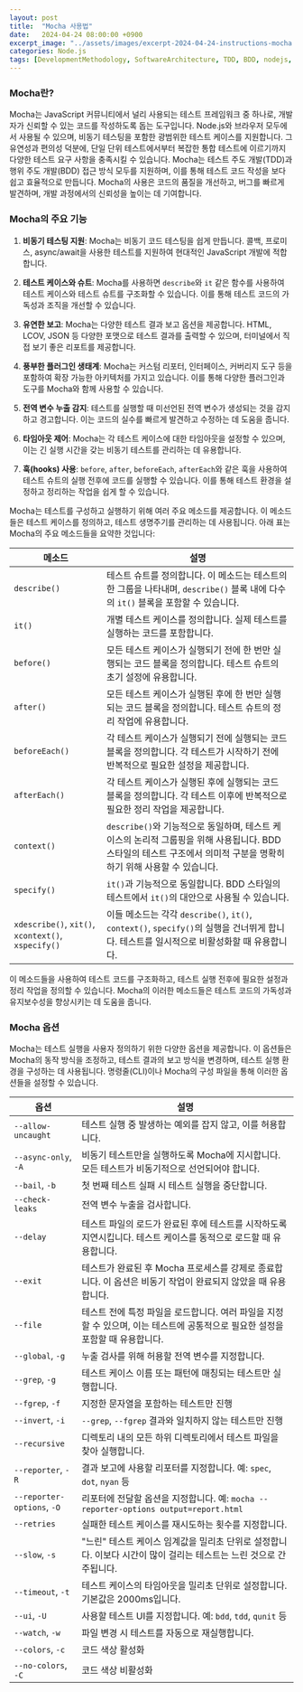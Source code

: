 ```yaml
---
layout: post
title:  "Mocha 사용법"
date:   2024-04-24 08:00:00 +0900
excerpt_image: "../assets/images/excerpt-2024-04-24-instructions-mocha.png"
categories: Node.js 
tags: [DevelopmentMethodology, SoftwareArchitecture, TDD, BDD, nodejs, javascript, Mocha]
---
```

### Mocha란?

Mocha는 JavaScript 커뮤니티에서 널리 사용되는 테스트 프레임워크 중 하나로, 개발자가 신뢰할 수 있는 코드를 작성하도록 돕는 도구입니다.  Node.js와 브라우저 모두에서 사용될 수 있으며, 비동기 테스팅을 포함한 광범위한 테스트 케이스를 지원합니다. 그 유연성과 편의성 덕분에, 단일 단위 테스트에서부터 복잡한 통합 테스트에 이르기까지 다양한 테스트 요구 사항을 충족시킬 수 있습니다. Mocha는 테스트 주도 개발(TDD)과 행위 주도 개발(BDD) 접근 방식 모두를 지원하며, 이를 통해 테스트 코드 작성을 보다 쉽고 효율적으로 만듭니다. Mocha의 사용은 코드의 품질을 개선하고, 버그를 빠르게 발견하며, 개발 과정에서의 신뢰성을 높이는 데 기여합니다.

### Mocha의 주요 기능

1. **비동기 테스팅 지원**: Mocha는 비동기 코드 테스팅을 쉽게 만듭니다. 콜백, 프로미스, async/await을 사용한 테스트를 지원하여 현대적인 JavaScript 개발에 적합합니다.

2. **테스트 케이스와 슈트**: Mocha를 사용하면 `describe`와 `it` 같은 함수를 사용하여 테스트 케이스와 테스트 슈트를 구조화할 수 있습니다. 이를 통해 테스트 코드의 가독성과 조직을 개선할 수 있습니다.

3. **유연한 보고**: Mocha는 다양한 테스트 결과 보고 옵션을 제공합니다. HTML, LCOV, JSON 등 다양한 포맷으로 테스트 결과를 출력할 수 있으며, 터미널에서 직접 보기 좋은 리포트를 제공합니다.

4. **풍부한 플러그인 생태계**: Mocha는 커스텀 리포터, 인터페이스, 커버리지 도구 등을 포함하여 확장 가능한 아키텍처를 가지고 있습니다. 이를 통해 다양한 플러그인과 도구를 Mocha와 함께 사용할 수 있습니다.

5. **전역 변수 누출 감지**: 테스트를 실행할 때 미선언된 전역 변수가 생성되는 것을 감지하고 경고합니다. 이는 코드의 실수를 빠르게 발견하고 수정하는 데 도움을 줍니다.

6. **타임아웃 제어**: Mocha는 각 테스트 케이스에 대한 타임아웃을 설정할 수 있으며, 이는 긴 실행 시간을 갖는 비동기 테스트를 관리하는 데 유용합니다.

7. **훅(hooks) 사용**: `before`, `after`, `beforeEach`, `afterEach`와 같은 훅을 사용하여 테스트 슈트의 실행 전후에 코드를 실행할 수 있습니다. 이를 통해 테스트 환경을 설정하고 정리하는 작업을 쉽게 할 수 있습니다.

Mocha는 테스트를 구성하고 실행하기 위해 여러 주요 메소드를 제공합니다. 이 메소드들은 테스트 케이스를 정의하고, 테스트 생명주기를 관리하는 데 사용됩니다. 아래 표는 Mocha의 주요 메소드들을 요약한 것입니다:

| 메소드                                             | 설명                                                         |
| -------------------------------------------------- | ------------------------------------------------------------ |
| `describe()`                                       | 테스트 슈트를 정의합니다. 이 메소드는 테스트의 한 그룹을 나타내며, `describe()` 블록 내에 다수의 `it()` 블록을 포함할 수 있습니다. |
| `it()`                                             | 개별 테스트 케이스를 정의합니다. 실제 테스트를 실행하는 코드를 포함합니다. |
| `before()`                                         | 모든 테스트 케이스가 실행되기 전에 한 번만 실행되는 코드 블록을 정의합니다. 테스트 슈트의 초기 설정에 유용합니다. |
| `after()`                                          | 모든 테스트 케이스가 실행된 후에 한 번만 실행되는 코드 블록을 정의합니다. 테스트 슈트의 정리 작업에 유용합니다. |
| `beforeEach()`                                     | 각 테스트 케이스가 실행되기 전에 실행되는 코드 블록을 정의합니다. 각 테스트가 시작하기 전에 반복적으로 필요한 설정을 제공합니다. |
| `afterEach()`                                      | 각 테스트 케이스가 실행된 후에 실행되는 코드 블록을 정의합니다. 각 테스트 이후에 반복적으로 필요한 정리 작업을 제공합니다. |
| `context()`                                        | `describe()`와 기능적으로 동일하며, 테스트 케이스의 논리적 그룹핑을 위해 사용됩니다. BDD 스타일의 테스트 구조에서 의미적 구분을 명확히 하기 위해 사용할 수 있습니다. |
| `specify()`                                        | `it()`과 기능적으로 동일합니다. BDD 스타일의 테스트에서 `it()`의 대안으로 사용될 수 있습니다. |
| `xdescribe()`, `xit()`, `xcontext()`, `xspecify()` | 이들 메소드는 각각 `describe()`, `it()`, `context()`, `specify()`의 실행을 건너뛰게 합니다. 테스트를 일시적으로 비활성화할 때 유용합니다. |

이 메소드들을 사용하여 테스트 코드를 구조화하고, 테스트 실행 전후에 필요한 설정과 정리 작업을 정의할 수 있습니다. Mocha의 이러한 메소드들은 테스트 코드의 가독성과 유지보수성을 향상시키는 데 도움을 줍니다.

### Mocha 옵션

Mocha는 테스트 실행을 사용자 정의하기 위한 다양한 옵션을 제공합니다. 이 옵션들은 Mocha의 동작 방식을 조정하고, 테스트 결과의 보고 방식을 변경하며, 테스트 실행 환경을 구성하는 데 사용됩니다. 명령줄(CLI)이나 Mocha의 구성 파일을 통해 이러한 옵션들을 설정할 수 있습니다.

| 옵션                       | 설명                                                         |
| -------------------------- | ------------------------------------------------------------ |
| `--allow-uncaught`         | 테스트 실행 중 발생하는 예외를 잡지 않고, 이를 허용합니다.   |
| `--async-only`, `-A`       | 비동기 테스트만을 실행하도록 Mocha에 지시합니다. 모든 테스트가 비동기적으로 선언되어야 합니다. |
| `--bail`, `-b`             | 첫 번째 테스트 실패 시 테스트 실행을 중단합니다.             |
| `--check-leaks`            | 전역 변수 누출을 검사합니다.                                 |
| `--delay`                  | 테스트 파일의 로드가 완료된 후에 테스트를 시작하도록 지연시킵니다. 테스트 케이스를 동적으로 로드할 때 유용합니다. |
| `--exit`                   | 테스트가 완료된 후 Mocha 프로세스를 강제로 종료합니다. 이 옵션은 비동기 작업이 완료되지 않았을 때 유용합니다. |
| `--file`                   | 테스트 전에 특정 파일을 로드합니다. 여러 파일을 지정할 수 있으며, 이는 테스트에 공통적으로 필요한 설정을 포함할 때 유용합니다. |
| `--global`, `-g`           | 누출 검사를 위해 허용할 전역 변수를 지정합니다.              |
| `--grep`, `-g`             | 테스트 케이스 이름 또는 패턴에 매칭되는 테스트만 실행합니다. |
| `--fgrep`, `-f`            | 지정한 문자열을 포함하는 테스트만 진행                       |
| `--invert`, `-i`           | `--grep`, `--fgrep` 결과와 일치하지 않는 테스트만 진행       |
| `--recursive`              | 디렉토리 내의 모든 하위 디렉토리에서 테스트 파일을 찾아 실행합니다. |
| `--reporter`, `-R`         | 결과 보고에 사용할 리포터를 지정합니다. 예: `spec`, `dot`, `nyan` 등 |
| `--reporter-options`, `-O` | 리포터에 전달할 옵션을 지정합니다. 예: `mocha --reporter-options output=report.html` |
| `--retries`                | 실패한 테스트 케이스를 재시도하는 횟수를 지정합니다.         |
| `--slow`, `-s`             | "느린" 테스트 케이스 임계값을 밀리초 단위로 설정합니다. 이보다 시간이 많이 걸리는 테스트는 느린 것으로 간주됩니다. |
| `--timeout`, `-t`          | 테스트 케이스의 타임아웃을 밀리초 단위로 설정합니다. 기본값은 2000ms입니다. |
| `--ui`, `-U`               | 사용할 테스트 UI를 지정합니다. 예: `bdd`, `tdd`, `qunit` 등  |
| `--watch`, `-w`            | 파일 변경 시 테스트를 자동으로 재실행합니다.                 |
| `--colors`, `-c`           | 코드 색상 활성화                                             |
| `--no-colors`, `-C`        | 코드 색상 비활성화                                           |
